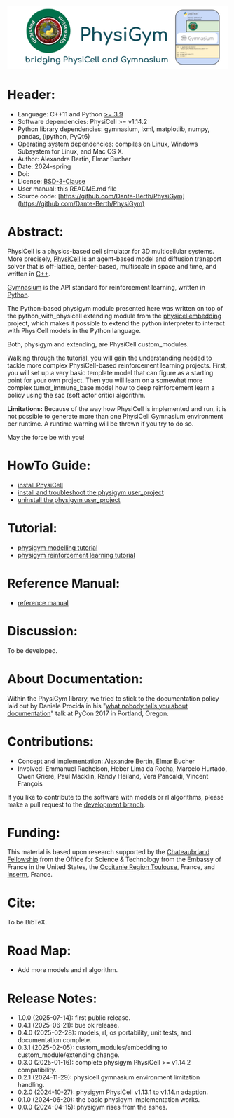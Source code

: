 <!--
# find files with traling spaces:
find . -type f -exec egrep -l " +$" {} \;

# tag commit
git tag -a v0.0.0 -m'version 0.0.0'
git push --tag
-->

![physigym logo & title](man/img/physigym_title_v0.0.0.png)


# Header:

+ Language: C++11 and Python [>= 3.9](https://devguide.python.org/versions/)
+ Software dependencies: PhysiCell >= v1.14.2
+ Python library dependencies: gymnasium, lxml, matplotlib, numpy, pandas, (ipython, PyQt6)
+ Operating system dependencies: compiles on Linux, Windows Subsystem for Linux, and Mac OS X.
+ Author: Alexandre Bertin, Elmar Bucher
+ Date: 2024-spring
+ Doi:
+ License: [BSD-3-Clause](https://en.wikipedia.org/wiki/BSD_licenses)
+ User manual: this README.md file
+ Source code: [https://github.com/Dante-Berth/PhysiGym](https://github.com/Dante-Berth/PhysiGym)


# Abstract:

PhysiCell is a physics-based cell simulator for 3D multicellular systems.
More precisely, [PhysiCell](https://github.com/MathCancer/PhysiCell) is an agent-based model and diffusion transport solver that is off-lattice, center-based, multiscale in space and time, and written in [C++](https://en.wikipedia.org/wiki/C%2B%2B).

[Gymnasium](https://gymnasium.farama.org/main/) is the API standard for reinforcement learning, written in [Python](https://en.wikipedia.org/wiki/Python_(programming_language)).

The Python-based physigym module presented here was written on top of the python\_with\_physicell extending module from the [physicellembedding](https://github.com/elmbeech/physicellembedding) project, which makes it possible to extend the python interpreter to interact with PhysiCell models in the Python language.

Both, physigym and extending, are PhysiCell custom\_modules.

Walking through the tutorial, you will gain the understanding needed to tackle more complex PhysiCell-based reinforcement learning projects.
First, you will set up a very basic template model that can figure as a starting point for your own project.
Then you will learn on a somewhat more complex tumor\_immune\_base model how to deep reinforcement learn a policy using the sac (soft actor critic) algorithm.

**Limitations:** Because of the way how PhysiCell is implemented and run, it is not possible to generate more than one PhysiCell Gymnasium environment per runtime. A runtime warning will be thrown if you try to do so.

May the force be with you!


# HowTo Guide:

+ [install PhysiCell](https://github.com/Dante-Berth/PhysiGym/blob/main/man/HOWTO_physicell.md)
+ [install and troubleshoot the physigym user_project](https://github.com/Dante-Berth/PhysiGym/blob/main/man/HOWTO_physigym.md)
+ [uninstall the physigym user_project](https://github.com/Dante-Berth/PhysiGym/blob/main/man/HOWTO_purge.md)


# Tutorial:

+ [physigym modelling tutorial](https://github.com/Dante-Berth/PhysiGym/blob/main/man/TUTORIAL_physigym_model.md)
+ [physigym reinforcement learning tutorial](https://github.com/Dante-Berth/PhysiGym/blob/main/man/TUTORIAL_physigym_rl.md)


# Reference Manual:

+ [reference manual](https://github.com/Dante-Berth/PhysiGym/blob/main/man/REFERENCE.md)


# Discussion:

To be developed.


# About Documentation:

Within the PhysiGym library, we tried to stick to the documentation policy laid out by Daniele Procida in his "[what nobody tells you about documentation](https://www.youtube.com/watch?v=azf6yzuJt54)" talk at PyCon 2017 in Portland, Oregon.


# Contributions:

+ Concept and implementation: Alexandre Bertin, Elmar Bucher
+ Involved: Emmanuel Rachelson, Heber Lima da Rocha, Marcelo Hurtado, Owen Griere, Paul Macklin, Randy Heiland, Vera Pancaldi, Vincent François

If you like to contribute to the software with models or rl algorithms, please make a pull request to the [development branch](https://github.com/elmbeech/PhysiGym/tree/development).


# Funding:

This material is based upon research supported by the [Chateaubriand Fellowship](https://chateaubriand-fellowship.org/) from the Office for Science & Technology from the Embassy of France in the United States, the [Occitanie Region Toulouse](https://www.laregion.fr/), France, and [Inserm](https://www.inserm.fr/en/home/), France.


# Cite:

To be BibTeX.


# Road Map:

+ Add more models and rl algorithm.


# Release Notes:

+ 1.0.0 (2025-07-14): first public release.
+ 0.4.1 (2025-06-21): bue ok release.
+ 0.4.0 (2025-02-28): models, rl, os portability, unit tests, and documentation complete.
+ 0.3.1 (2025-02-05): custom\_modules/embedding to custom\_module/extending change.
+ 0.3.0 (2025-01-16): complete physigym PhysiCell >= v1.14.2 compatibility.
+ 0.2.1 (2024-11-29): physicell gymnasium environment limitation handling.
+ 0.2.0 (2024-10-27): physigym PhysiCell v1.13.1 to v1.14.n adaption.
+ 0.1.0 (2024-06-20): the basic physigym implementation works.
+ 0.0.0 (2024-04-15): physigym rises from the ashes.
